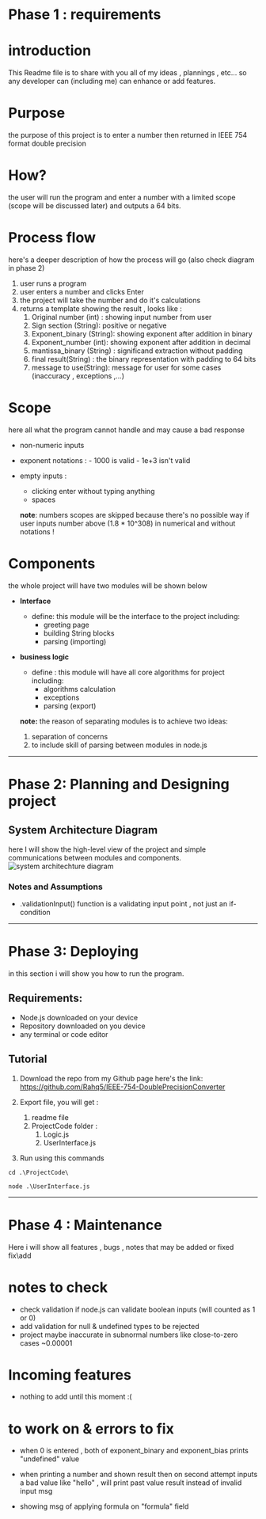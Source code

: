 
# Phase 1 : requirements
# introduction 
This Readme file is to share with you all of my ideas , plannings , etc... 
so any developer can (including me) can enhance or add features.

# Purpose 
the purpose of this project is to enter a number then returned in IEEE 754 format double precision 

# How?
the user will run the program and enter a number with a limited scope (scope will be discussed later) and outputs a 64 bits.

# Process flow 
here's a deeper description of how the process will go (also check diagram in phase 2)
1. user runs a program 
2. user enters a number and clicks Enter
3. the project will take the number and do it's calculations 
4. returns a template showing the result , looks like :
	1. Original number (int) : showing input number from user
	2. Sign section (String): positive or negative  
	3. Exponent_binary  (String): showing exponent after addition in binary 
	4. Exponent_number  (int):  showing exponent after addition in decimal
	5. mantissa_binary (String) : significand extraction without padding 
	6. final result(String) : the binary representation with padding to 64 bits
	7. message to use(String): message for user for some cases (inaccuracy , exceptions ,...)

# Scope
here all what the program cannot handle and may cause a bad response
- non-numeric inputs
- exponent notations : 
	  - 1000 is valid 
	  - 1e+3 isn't valid
- empty inputs :
	- clicking enter without typing anything
	- spaces
	
	**note**: numbers scopes are skipped because there's no possible way if user inputs number above (1.8 * 10^308) in numerical and without notations !
# Components
the whole project will have two modules will be shown below

- **Interface** 
	- define: this module will be the interface to the project including:
		- greeting page 
		- building String blocks
		- parsing (importing)
	  
- **business logic** 
	- define : this module will have all core algorithms for project including:
		- algorithms calculation
		- exceptions 
		- parsing (export)
		  
	**note:** the reason of separating modules is to achieve two ideas:
	1. separation of concerns
	2. to include skill of parsing between modules in node.js


---
# Phase 2: Planning and Designing project


## System Architecture Diagram
  here I will show the high-level view of the project and simple communications between modules and components.
  ![system architechture diagram](numberEncoderFlowProcessDiagram.drawio.png)

### Notes and Assumptions
- .validationInput() function is a validating input point , not just an if-condition

---
# Phase 3: Deploying
 in this section i will show you how to run the program.

## Requirements:
 - Node.js downloaded on your device
 - Repository downloaded on you device
 - any terminal or code editor
## Tutorial
1. Download the repo from my Github page 
   here's the link: https://github.com/Rahq5/IEEE-754-DoublePrecisionConverter

2. Export file, you will get :
	1. readme file
	2. ProjectCode folder :
		1. Logic.js
		2. UserInterface.js
		   
3. Run using this commands
```
cd .\ProjectCode\

node .\UserInterface.js
```

---
# Phase 4 : Maintenance

Here i will show all features , bugs , notes that may be added or fixed fix\add  
# notes to check
- check validation if node.js can validate boolean inputs (will counted as 1 or 0)
- add validation for null & undefined types to be rejected 
- project maybe inaccurate in subnormal numbers like close-to-zero cases ~0.00001

# Incoming features
-  nothing to add until this moment :(


# to work on & errors to fix 
- when 0 is entered  , both of exponent_binary and exponent_bias prints "undefined" value
  
- when printing a number and shown result then on second attempt inputs a bad value like "hello" , will print past value result instead of invalid input msg 
  
- showing msg of applying formula on "formula" field